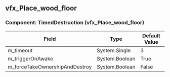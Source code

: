 ## vfx_Place_wood_floor

### Component: TimedDestruction (vfx_Place_wood_floor)

|Field|Type|Default Value|
|---|---|---|
|m_timeout|System.Single|3|
|m_triggerOnAwake|System.Boolean|True|
|m_forceTakeOwnershipAndDestroy|System.Boolean|False|

